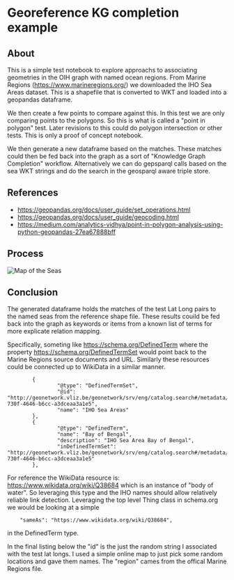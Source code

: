 # Georeference KG completion example

 
## About

This is a simple test notebook to explore approachs to associating geometries in the OIH graph with named ocean regions.
From Marine Regions (https://www.marineregions.org/) we downloaded the IHO Sea Areas dataset.  This is a shapefile that is converted to WKT and loaded into a geopandas dataframe.   
 
 
We then create a few points to compare against this.   In this test we are only comparing points to the polygons.  So this is what is called a "point in polygon" test.   Later revisions to this could do polygon intersection or other tests.  This is only a proof of concept notebook.

We then generate a new dataframe based on the matches.   These matches could then be fed back into the graph as a sort of "Knowledge Graph Completion" workflow.  Alternatively we can do gepsparql calls based on the sea WKT strings and do the search in the geosparql aware triple store.  

## References
* https://geopandas.org/docs/user_guide/set_operations.html
* https://geopandas.org/docs/user_guide/geocoding.html
* https://medium.com/analytics-vidhya/point-in-polygon-analysis-using-python-geopandas-27ea67888bff

## Process

![Map of the Seas](./map.png)

## Conclusion

The generated dataframe holds the matches of the test Lat Long pairs to the named seas from the reference shape file.
These results couild be fed back into the graph as keywords or items from a known list of terms for more explicate relation mapping.

Specifically,  someting like https://schema.org/DefinedTerm where the property https://schema.org/DefinedTermSet would point back to the Marine Regions source documents and URL.   Similarly these resources could be connected up to WikiData in a similar manner.   

```
        {
                "@type": "DefinedTermSet",
                "@id": "http://geonetwork.vliz.be/geonetwork/srv/eng/catalog.search#/metadata/f4cfa278-730f-4646-b6cc-a3dceaa3a1e5",
                "name": "IHO Sea Areas"
        },
        {
                "@type": "DefinedTerm",
                "name": "Bay of Bengal",
                "description": "IHO Sea Area Bay of Bengal",
                "inDefinedTermSet": "http://geonetwork.vliz.be/geonetwork/srv/eng/catalog.search#/metadata/f4cfa278-730f-4646-b6cc-a3dceaa3a1e5"
        },
```

For reference the WikiData resource is: https://www.wikidata.org/wiki/Q38684 which is an instance of "body of water".  So leveraging this type and the IHO names should allow relatively reliable link detection.   Leveraging the top level Thing class in schema.org we would be looking at a simple

```
    "sameAs": "https://www.wikidata.org/wiki/Q38684",
```

in the DefinedTerm type.

In the final listing below the "id" is the just the random string I associated with the test lat longs. I used a simple online map to just pick some random locations and gave them names.   The "region" cames from the offical Marine Regions file.  